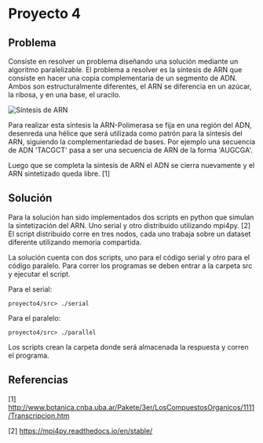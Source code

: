 # Proyecto 4

## Problema

Consiste en resolver un problema diseñando una solución mediante un algoritmo paralelizable. El problema a resolver es la síntesis de ARN que consiste en hacer una copia complementaria de un segmento de ADN. Ambos son estructuralmente diferentes, el ARN se diferencia en un azúcar, la ribosa, y en una base, el uracilo. 

![Síntesis de ARN](http://www.botanica.cnba.uba.ar/Pakete/3er/LosCompuestosOrganicos/1111/Transcripcion_archivos/image002.gif)

Para realizar esta síntesis la ARN-Polimerasa se fija en una región del ADN, desenreda una hélice que será utilizada como patrón para la síntesis del ARN, siguiendo la complementariedad de bases. Por ejemplo una secuencia de ADN 'TACGCT' pasa a ser una secuencia de ARN de la forma 'AUGCGA'. 

Luego que se completa la síntesis de ARN el ADN se cierra nuevamente y el ARN sintetizado queda libre. [1]


## Solución

Para la solución han sido implementados dos scripts en python que simulan la sintetización del ARN. Uno serial y otro distribuido utilizando mpi4py. [2]  El script distribuido corre en tres nodos, cada uno trabaja sobre un dataset diferente utilizando memoria compartida. 

La solución cuenta con dos scripts, uno para el código serial y otro para el código paralelo. Para correr los programas se deben entrar a la carpeta src y ejecutar el script.

Para el serial:
```
proyecto4/src> ./serial

```


Para el paralelo:

```
proyecto4/src> ./parallel

```
Los scripts crean la carpeta donde será almacenada la respuesta y corren el programa.

## Referencias

[1] http://www.botanica.cnba.uba.ar/Pakete/3er/LosCompuestosOrganicos/1111/Transcripcion.htm

[2] https://mpi4py.readthedocs.io/en/stable/
